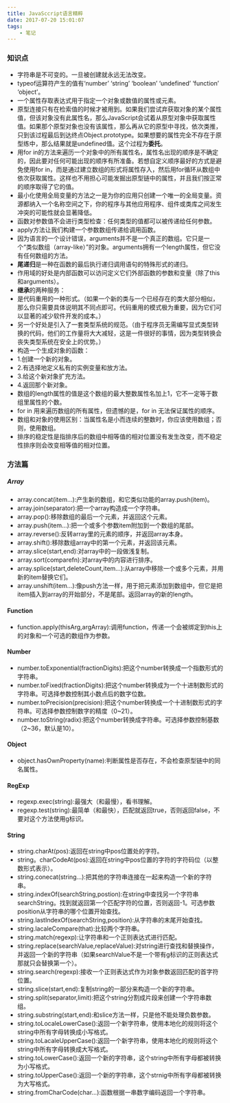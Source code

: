 ```yaml
---
title: JavaSccript语言精粹
date: 2017-07-20 15:01:07
tags: 
    - 笔记
---
```


### 知识点

<!-- more -->

* 字符串是不可变的。一旦被创建就永远无法改变。
* typeof运算符产生的值有‘number’ ‘string’ ‘boolean’ ‘undefined’ ‘function’ ‘object’。
* 一个属性存取表达式用于指定一个对象或数值的属性或元素。
* 原型连接只有在检索值的时候才被用到。如果我们尝试弃获取对象的某个属性值，但该对象没有此属性名，那么JavaScript会试着从原型对象中获取属性值。如果那个原型对象也没有该属性，那么再从它的原型中寻找，依次类推，只到该过程最后到达终点Object.prototype。如果想要的属性完全不存在于原型练中，那么结果就是undefined值。这个过程为**委托**。
* 用for in的方法来遍历一个对象中的所有属性名，属性名出现的顺序是不确定的，因此要对任何可能出现的顺序有所准备。若想自定义顺序最好的方式是避免使用for in，而是通过建立数组的形式将属性存入，然后用for循环从数组中依次获取属性。这样也不用担心可能发掘出原型链中的属性，并且我们按正常的顺序取得了它的值。
* 最小化使用全局变量的方法之一是为你的应用只创建一个唯一的全局变量。资源都纳入一个名称空间之下，你的程序与其他应用程序、组件或类库之间发生冲突的可能性就会显著降低。
* 函数对参数值不会进行类型检查：任何类型的值都可以被传递给任何参数。
* apply方法让我们构建一个参数数组传递给调用函数。
* 因为语言的一个设计错误，arguments并不是一个真正的数组。它只是一个“类似数组（array-like）”的对象。arguments拥有一个length属性，但它没有任何数组的方法。
* **尾递归**是一种在函数的最后执行递归调用语句的特殊形式的递归。
* 作用域的好处是内部函数可以访问定义它们外部函数的参数和变量（除了this和arguments）。
* **继承**的两种服务：
 * 是代码重用的一种形式。（如果一个新的类与一个已经存在的类大部分相似，那么你只需要具体说明其不同点即可。代码重用的模式极为重要，因为它们可以显著的减少软件开发的成本。）
 * 另一个好处是引入了一套类型系统的规范。（由于程序员无需编写显式类型转换的代码，他们的工作量将大大减轻，这是一件很好的事情，因为类型转换会丧失类型系统在安全上的优势。）
* 构造一个生成对象的函数：
 * 1.创建一个新的对象。
 * 2.有选择地定义私有的实例变量和放方法。
 * 3.给这个新对象扩充方法。
 * 4.返回那个新对象。
* 数组的length属性的值是这个数组的最大整数属性名加上1，它不一定等于数组里属性的个数。
* for in 用来遍历数组的所有属性，但遗憾的是，for in 无法保证属性的顺序。
* 数组和对象的使用区别：当属性名是小而连续的整数时，你应该使用数组；否则，使用数组。
* 排序的稳定性是指排序后的数组中相等值的相对位置没有发生改变，而不稳定性排序则会改变相等值的相对位置。

### 方法篇

##### Array

* array.concat(item...):产生新的数组，和它类似功能的array.push(item)。
* array.join(separator):把一个array构造成一个字符串。
* array.pop():移除数组的最后一个元素，并返回这个元素。
* array.push(item...):把一个或多个参数item附加到一个数组的尾部。
* array.reverse():反转array里的元素的顺序，并返回array本身。
* array.shift():移除数组array中的第一个元素，并返回该元素。
* array.slice(start,end):对array中的一段做浅复制。
* array.sort(comparefn):对array中的内容进行排序。
* array.splice(start,deleteCount,item...):从array中移除一个或多个元素，并用新的item替换它们。
* array.unshift(item...):像push方法一样，用于把元素添加到数组中，但它是把item插入到array的开始部分，不是尾部。返回array的新的length。

#### Function

* function.apply(thisArg,argArray):调用function，传递一个会被绑定到this上的对象和一个可选的数组作为参数。

#### Number

* number.toExponential(fractionDigits):把这个number转换成一个指数形式的字符串。
* number.toFixed(fractionDigits):把这个number转换成为一个十进制数形式的字符串。可选择参数控制其小数点后的数字位数。
* number.toPrecision(precision):把这个number转换成一个十进制数形式的字符串。可选择参数控制数字的精度（0~21）。
* number.toString(radix):把这个number转换成字符串。可选择参数控制基数（2~36，默认是10）。

#### Object

* object.hasOwnProperty(name):判断属性是否存在，不会检查原型链中的同名属性。

#### RegExp

* regexp.exec(string):最强大（和最慢），看书理解。
* regexp.test(string):最简单（和最快），匹配就返回true，否则返回false，不要对这个方法使用g标识。

#### String

* string.charAt(pos):返回在string中pos位置处的字符。
* string。charCodeAt(pos):返回在string中pos位置的字符的字符码位（以整数形式表示）。
* string.conecat(string...):把其他的字符串连接在一起来构造一个新的字符串。
* string.indexOf(searchString,postion):在string中查找另一个字符串searchString。找到就返回第一个匹配字符的位置，否则返回-1。可选参数position从字符串的哪个位置开始查找。
* string.lastIndexOf(searchString,position):从字符串的末尾开始查找。
* string.lacaleCompare(that):比较两个字符串。
* string.match(regexp):让字符串和一个正则表达式进行匹配。
* string.replace(searchValue,replaceValue):对string进行查找和替换操作，并返回一个新的字符串（如果searchValue不是一个带有g标识的正则表达式那就只会替换第一个）。
* string.search(regexp):接收一个正则表达式作为对象参数返回匹配的首字符位置。
* string.slice(start,end):复制string的一部分来构造一个新的字符串。
* string.split(separator,limit):把这个string分割成片段来创建一个字符串数组。
* string.substring(start,end):和slice方法一样，只是他不能处理负数参数。
* string.toLocaleLowerCase():返回一个新字符串，使用本地化的规则将这个string中所有字母转换成小写格式。
* string.toLacaleUpperCase():返回一个新字符串，使用本地化的规则将这个string中所有字母转换成大写格式。
* string.toLowerCase():返回一个新的字符串，这个string中所有字母都被转换为小写格式。
* string.toUpperCase():返回一个新的字符串，这个strnig中所有字母都被转换为大写格式。
* string.fromCharCode(char...):函数根据一串数字编码返回一个字符串。